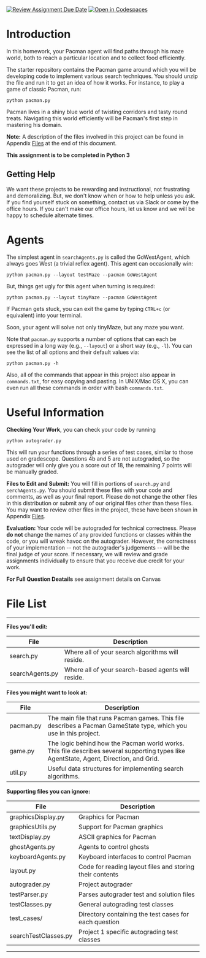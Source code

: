 [![Review Assignment Due Date](https://classroom.github.com/assets/deadline-readme-button-24ddc0f5d75046c5622901739e7c5dd533143b0c8e959d652212380cedb1ea36.svg)](https://classroom.github.com/a/ph4wpRU3)
[![Open in Codespaces](https://classroom.github.com/assets/launch-codespace-7f7980b617ed060a017424585567c406b6ee15c891e84e1186181d67ecf80aa0.svg)](https://classroom.github.com/open-in-codespaces?assignment_repo_id=11950649)
# Introduction
In this homework, your Pacman agent will find paths through his maze world, both to reach a particular location and to collect food efficiently. 

The starter repository contains the Pacman game around which you will be developing code to implement various search techniques. You should unzip the file and run it to get an idea of how it works. For instance, to play a game of classic Pacman, run:

```python pacman.py```

Pacman lives in a shiny blue world of twisting corridors and tasty round treats. Navigating this world efficiently will be Pacman's first step in mastering his domain.

**Note:** A description of the files involved in this project can be found in Appendix [Files](#Files) at the end of this document. 

**This assignment is to be completed in Python 3**

## Getting Help
We want these projects to be rewarding and instructional, not frustrating and demoralizing. But, we don't know when or how to help unless you ask. If you find yourself stuck on something, contact us via Slack or come by the office hours. If you can't make our office hours, let us know and we will be happy to schedule alternate times.

# Agents
The simplest agent in `searchAgents.py` is called the GoWestAgent, which always goes West (a trivial reflex agent). This agent can occasionally win:

```python pacman.py --layout testMaze --pacman GoWestAgent```

But, things get ugly for this agent when turning is required:

```python pacman.py --layout tinyMaze --pacman GoWestAgent```

If Pacman gets stuck, you can exit the game by typing `CTRL+c` (or equivalent) into your terminal.

Soon, your agent will solve not only tinyMaze, but any maze you want.

Note that `pacman.py` supports a number of options that can each be expressed in a long way (e.g., `--layout`) or a short way (e.g., `-l`). You can see the list of all options and their default values via:
    
```python pacman.py -h```

Also, all of the commands that appear in this project also appear in `commands.txt`, for easy copying and pasting. In UNIX/Mac OS X, you can even run all these commands in order with bash `commands.txt`.

# Useful Information

**Checking Your Work**, you can check your code by running 
    
```python autograder.py```

This will run your functions through a series of test cases, similar to those used on gradescope. Questions 4b and 5 are not autograded, so the autograder will only give you a score out of 18, the remaining 7 points will be manually graded. 

**Files to Edit and Submit:** You will fill in portions of `search.py` and `serchAgents.py`. You should submit these files with your code and comments, as well as your final report. Please do not change the other files in this distribution or submit any of our original files other than these files. You may want to review other files in the project, these have been shown in Appendix [Files](#Files).

**Evaluation:** Your code will be autograded for technical correctness. Please **do not** change the names of any provided functions or classes within the code, or you will wreak havoc on the autograder. However, the correctness of your implementation -- not the autograder's judgements -- will be the final judge of your score. If necessary, we will review and grade assignments individually to ensure that you receive due credit for your work.

**For Full Question Deatails** see assignment details on Canvas


# File List
---

**Files you'll edit:**

| **File**                | **Description**                                                                                                                  |
|-------------------------|-----------------------------------------------------------------------------------------------------------------------------------|
| search.py               | Where all of your search algorithms will reside.                                                                                  |
| searchAgents.py         | Where all of your search-based agents will reside.                                                                                |

**Files you might want to look at:**

| **File**                | **Description**                                                                                                                  |
|-------------------------|-----------------------------------------------------------------------------------------------------------------------------------|
| pacman.py               | The main file that runs Pacman games. This file describes a Pacman GameState type, which you use in this project.                 |
| game.py                 | The logic behind how the Pacman world works. This file describes several supporting types like AgentState, Agent, Direction, and Grid. |
| util.py                 | Useful data structures for implementing search algorithms.                                                                        |

**Supporting files you can ignore:**

| **File**                | **Description**                                                                                                                  |
|-------------------------|-----------------------------------------------------------------------------------------------------------------------------------|
| graphicsDisplay.py      | Graphics for Pacman                                                                                                               |
| graphicsUtils.py        | Support for Pacman graphics                                                                                                       |
| textDisplay.py          | ASCII graphics for Pacman                                                                                                         |
| ghostAgents.py          | Agents to control ghosts                                                                                                          |
| keyboardAgents.py      | Keyboard interfaces to control Pacman                                                                                             |
| layout.py               | Code for reading layout files and storing their contents                                                                          |
| autograder.py           | Project autograder                                                                                                                |
| testParser.py           | Parses autograder test and solution files                                                                                         |
| testClasses.py          | General autograding test classes                                                                                                  |
| test_cases/             | Directory containing the test cases for each question                                                                             |
| searchTestClasses.py    | Project 1 specific autograding test classes                                                                                       |

---



